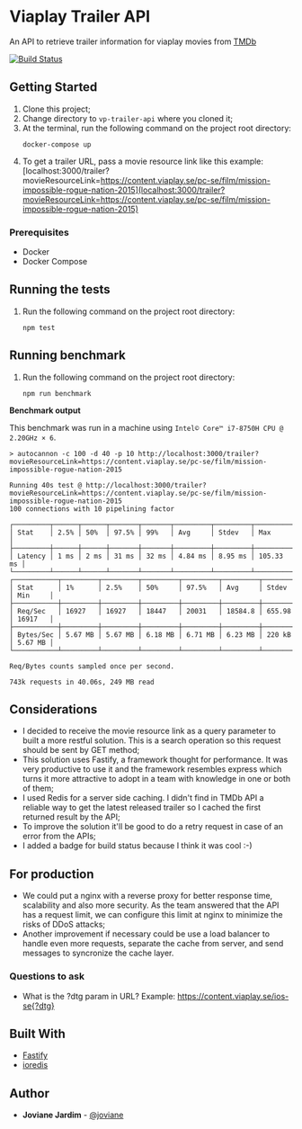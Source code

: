 # Viaplay Trailer API

An API to retrieve trailer information for viaplay movies from [TMDb](https://www.themoviedb.org/)

[![Build Status](https://travis-ci.com/joviane/vp-trailer-api.svg?branch=master)](https://travis-ci.com/joviane/vp-trailer-api)

## Getting Started

1. Clone this project;
2. Change directory to `vp-trailer-api` where you cloned it;
3. At the terminal, run the following command on the project root directory:
   ```
   docker-compose up
   ```
4. To get a trailer URL, pass a movie resource link like this example: [localhost:3000/trailer?movieResourceLink=https://content.viaplay.se/pc-se/film/mission-impossible-rogue-nation-2015](localhost:3000/trailer?movieResourceLink=https://content.viaplay.se/pc-se/film/mission-impossible-rogue-nation-2015)

### Prerequisites

- Docker
- Docker Compose

## Running the tests

1. Run the following command on the project root directory:
    ```
    npm test
    ```

## Running benchmark

1. Run the following command on the project root directory:
    ```
    npm run benchmark
    ```

**Benchmark output**

This benchmark was run in a machine using `Intel© Core™ i7-8750H CPU @ 2.20GHz × 6`.

```
> autocannon -c 100 -d 40 -p 10 http://localhost:3000/trailer?movieResourceLink=https://content.viaplay.se/pc-se/film/mission-impossible-rogue-nation-2015

Running 40s test @ http://localhost:3000/trailer?movieResourceLink=https://content.viaplay.se/pc-se/film/mission-impossible-rogue-nation-2015
100 connections with 10 pipelining factor

┌─────────┬──────┬──────┬───────┬───────┬─────────┬─────────┬───────────┐
│ Stat    │ 2.5% │ 50%  │ 97.5% │ 99%   │ Avg     │ Stdev   │ Max       │
├─────────┼──────┼──────┼───────┼───────┼─────────┼─────────┼───────────┤
│ Latency │ 1 ms │ 2 ms │ 31 ms │ 32 ms │ 4.84 ms │ 8.95 ms │ 105.33 ms │
└─────────┴──────┴──────┴───────┴───────┴─────────┴─────────┴───────────┘
┌───────────┬─────────┬─────────┬─────────┬─────────┬─────────┬────────┬─────────┐
│ Stat      │ 1%      │ 2.5%    │ 50%     │ 97.5%   │ Avg     │ Stdev  │ Min     │
├───────────┼─────────┼─────────┼─────────┼─────────┼─────────┼────────┼─────────┤
│ Req/Sec   │ 16927   │ 16927   │ 18447   │ 20031   │ 18584.8 │ 655.98 │ 16917   │
├───────────┼─────────┼─────────┼─────────┼─────────┼─────────┼────────┼─────────┤
│ Bytes/Sec │ 5.67 MB │ 5.67 MB │ 6.18 MB │ 6.71 MB │ 6.23 MB │ 220 kB │ 5.67 MB │
└───────────┴─────────┴─────────┴─────────┴─────────┴─────────┴────────┴─────────┘

Req/Bytes counts sampled once per second.

743k requests in 40.06s, 249 MB read
```

## Considerations

- I decided to receive the movie resource link as a query parameter to built a more restful solution. This is a search operation so this request should be sent by GET method;
- This solution uses Fastify, a framework thought for performance. It was very productive to use it and the framework resembles express which turns it more attractive to adopt in a team with knowledge in one or both of them;
- I used Redis for a server side caching. I didn't find in TMDb API a reliable way to get the latest released trailer so I cached the first returned result by the API;
- To improve the solution it'll be good to do a retry request in case of an error from the APIs;
- I added a badge for build status because I think it was cool :-)

## For production

- We could put a nginx with a reverse proxy for better response time, scalability and also more security. As the team answered that the API has a request limit, we can configure this limit at nginx to minimize the risks of DDoS attacks;
- Another improvement if necessary could be use a load balancer to handle even more requests, separate the cache from server, and send messages to syncronize the cache layer.

### Questions to ask

- What is the ?dtg param in URL? Example: https://content.viaplay.se/ios-se{?dtg}

## Built With

- [Fastify](http://fastify.io)
- [ioredis](https://github.com/luin/ioredis)

## Author

- **Joviane Jardim** - [@joviane](https://twitter.com/jovianejardim)

